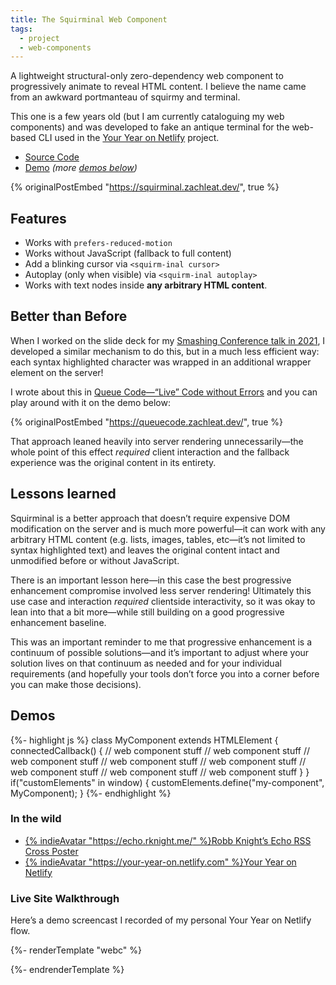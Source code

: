 ```yaml
---
title: The Squirminal Web Component
tags:
  - project
  - web-components
---
```

A lightweight structural-only zero-dependency web component to progressively animate to reveal HTML content. I believe the name came from an awkward portmanteau of squirmy and terminal.

This one is a few years old (but I am currently cataloguing my web components) and was developed to fake an antique terminal for the web-based CLI used in the [Your Year on Netlify](#live-site-walkthrough) project.

* [Source Code](https://github.com/zachleat/squirminal)
* [Demo](https://squirminal.zachleat.dev/) _(more [demos below](#demos))_

{% originalPostEmbed "https://squirminal.zachleat.dev/", true %}

## Features

* Works with `prefers-reduced-motion`
* Works without JavaScript (fallback to full content)
* Add a blinking cursor via `<squirm-inal cursor>`
* Autoplay (only when visible) via `<squirm-inal autoplay>`
* Works with text nodes inside **any arbitrary HTML content**.

## Better than Before

When I worked on the slide deck for my [Smashing Conference talk in 2021](/web/this-website-is-a-tech-talk/), I developed a similar mechanism to do this, but in a much less efficient way: each syntax highlighted character was wrapped in an additional wrapper element on the server!

I wrote about this in [Queue Code—“Live” Code without Errors](https://www.zachleat.com/web/queue-code/) and you can play around with it on the demo below:

{% originalPostEmbed "https://queuecode.zachleat.dev/", true %}

That approach leaned heavily into server rendering unnecessarily—the whole point of this effect _required_ client interaction and the fallback experience was the original content in its entirety.

## Lessons learned

Squirminal is a better approach that doesn’t require expensive DOM modification on the server and is much more powerful—it can work with any arbitrary HTML content (e.g. lists, images, tables, etc—it’s not limited to syntax highlighted text) and leaves the original content intact and unmodified before or without JavaScript.

There is an important lesson here—in this case the best progressive enhancement compromise involved less server rendering! Ultimately this use case and interaction _required_ clientside interactivity, so it was okay to lean into that a bit more—while still building on a good progressive enhancement baseline.

This was an important reminder to me that progressive enhancement is a continuum of possible solutions—and it’s important to adjust where your solution lives on that continuum as needed and for your individual requirements (and hopefully your tools don’t force you into a corner before you can make those decisions).

## Demos

<script type="module" src="/static/squirminal.js"></script>
<style>pre { margin: 0; }</style>
<div><squirm-inal autoplay speed=".6" dimensions>
{%- highlight js %}
class MyComponent extends HTMLElement {
	connectedCallback() {
		// web component stuff
		// web component stuff
		// web component stuff
		// web component stuff
		// web component stuff
		// web component stuff
		// web component stuff
		// web component stuff
	}
}
if("customElements" in window) {
	customElements.define("my-component", MyComponent);
}
{%- endhighlight %}
</squirm-inal></div>

### In the wild

* [{% indieAvatar "https://echo.rknight.me/" %}Robb Knight’s Echo RSS Cross Poster](https://echo.rknight.me/)
* [{% indieAvatar "https://your-year-on.netlify.com" %}Your Year on Netlify](https://your-year-on.netlify.com)

### Live Site Walkthrough

Here’s a demo screencast I recorded of my personal Your Year on Netlify flow.

{%- renderTemplate "webc" %}
<div><youtube-lite-player @slug="3PK0Yq9n5SI" @label="Walkthrough of the Your Year On Netlify Microsite"></youtube-lite-player></div>
{%- endrenderTemplate %}
